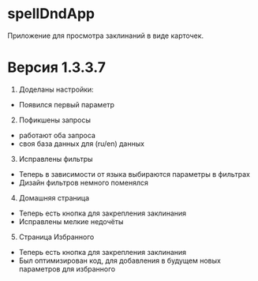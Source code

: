 # spellDndApp
Приложение для просмотра заклинаний в виде карточек. 
# Версия 1.3.3.7
1. Доделаны настройки:
- Появился первый параметр
2. Пофикшены запросы
- работают оба запроса
- своя база данных для (ru/en) данных
3. Исправлены фильтры
- Теперь в зависимости от языка выбираются параметры в фильтрах
- Дизайн фильтров немного поменялся
4. Домашняя страница
- Теперь есть кнопка для закрепления заклинания
- Исправлены мелкие недочёты
5. Страница Избранного
- Теперь есть кнопка для закрепления заклинания
- Был оптимизирован код, для добавления в будущем новых параметров для избранного

